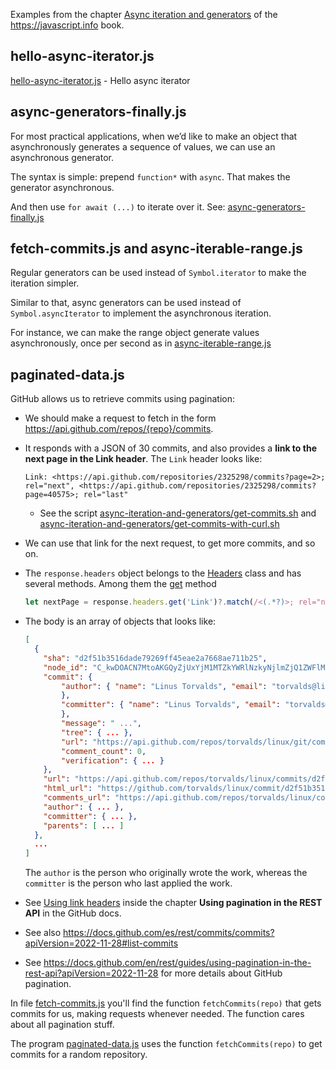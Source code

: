 
Examples from the chapter [Async iteration and generators](https://javascript.info/async-iterators-generators) of the <https://javascript.info> book.

## hello-async-iterator.js

[hello-async-iterator.js](hello-async-iterator.js) - Hello async iterator

## async-generators-finally.js

For most practical applications, when we’d like to make an object that asynchronously generates a sequence of values, we can use an asynchronous generator.

The syntax is simple: prepend `function*` with `async`. That makes the generator asynchronous.

And then use `for await (...)` to iterate over it. See: [async-generators-finally.js](async-generators-finally.js)

## fetch-commits.js and async-iterable-range.js

Regular generators can be used instead of `Symbol.iterator` to make the iteration simpler.

   Similar to that, async generators can be used instead of `Symbol.asyncIterator` to implement the asynchronous iteration.

   For instance, we can make the range object generate values asynchronously, once per second as in [async-iterable-range.js](async-iterable-range.js)

## paginated-data.js

GitHub allows us to retrieve commits using pagination:

- We should make a request to fetch in the form <https://api.github.com/repos/{repo}/commits>.
- It responds with a JSON of 30 commits, and also provides a **link to the next page in the Link header**. The `Link` header looks like:
  
  ```
  Link: <https://api.github.com/repositories/2325298/commits?page=2>; rel="next", <https://api.github.com/repositories/2325298/commits?page=40575>; rel="last"
  ```

  - See the script [async-iteration-and-generators/get-commits.sh](/async-iteration-and-generators/get-commits.sh) and [async-iteration-and-generators/get-commits-with-curl.sh](/async-iteration-and-generators/get-commits-with-curl.sh)
- We can use that link for the next request, to get more commits, and so on.
- The `response.headers` object belongs to the [Headers](https://developer.mozilla.org/en-US/docs/Web/API/Headers) class and has several methods. Among them the [get](https://developer.mozilla.org/en-US/docs/Web/API/Headers/get) method
    
    ```js
    let nextPage = response.headers.get('Link')?.match(/<(.*?)>; rel="next"/);
    ```
- The body  is an array of objects that looks like:
  ```json
  [
    {
      "sha": "d2f51b3516dade79269ff45eae2a7668ae711b25",
      "node_id": "C_kwDOACN7MtoAKGQyZjUxYjM1MTZkYWRlNzkyNjlmZjQ1ZWFlMmE3NjY4YWU3MTFiMjU",
      "commit": {
          "author": { "name": "Linus Torvalds", "email": "torvalds@linux-foundation.org", "date": "2023-11-06T02:49:40Z"
          },
          "committer": { "name": "Linus Torvalds", "email": "torvalds@linux-foundation.org", "date": "2023-11-06T02:49:40Z"
          },
          "message": " ...",
          "tree": { ... },
          "url": "https://api.github.com/repos/torvalds/linux/git/commits/d2f51b3516dade79269ff45eae2a7668ae711b25",
          "comment_count": 0,
          "verification": { ... }
      },
      "url": "https://api.github.com/repos/torvalds/linux/commits/d2f51b3516dade79269ff45eae2a7668ae711b25",
      "html_url": "https://github.com/torvalds/linux/commit/d2f51b3516dade79269ff45eae2a7668ae711b25",
      "comments_url": "https://api.github.com/repos/torvalds/linux/commits/d2f51b3516dade79269ff45eae2a7668ae711b25/comments",
      "author": { ... },
      "committer": { ... },
      "parents": [ ... ]
    },
    ...
  ]
  ```
  The `author` is the person who originally wrote the work, whereas the `committer` is the person who last applied the work.
- See [Using link headers](https://docs.github.com/en/rest/guides/using-pagination-in-the-rest-api?apiVersion=2022-11-28#using-link-headers) inside the chapter **Using pagination in the REST API** in the GitHub docs.
- See also <https://docs.github.com/es/rest/commits/commits?apiVersion=2022-11-28#list-commits>
- See <https://docs.github.com/en/rest/guides/using-pagination-in-the-rest-api?apiVersion=2022-11-28> for more details about GitHub pagination.

In file [fetch-commits.js](fetch-commits.js) you'll find the function `fetchCommits(repo)` that gets commits for us, making requests whenever needed. The function cares about all pagination stuff. 

The program [paginated-data.js](paginated-data.js) uses the function `fetchCommits(repo)` to get commits for a random repository.
